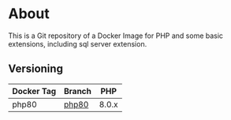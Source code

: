 
# About
This is a Git repository of a Docker Image for PHP and some basic extensions, including sql server extension.

## Versioning
| Docker Tag | Branch | PHP |
|---|---|---|
| php80 | [php80](https://github.com/p21daniel/docker-mssqlphp/tree/php80) | 8.0.x  |

